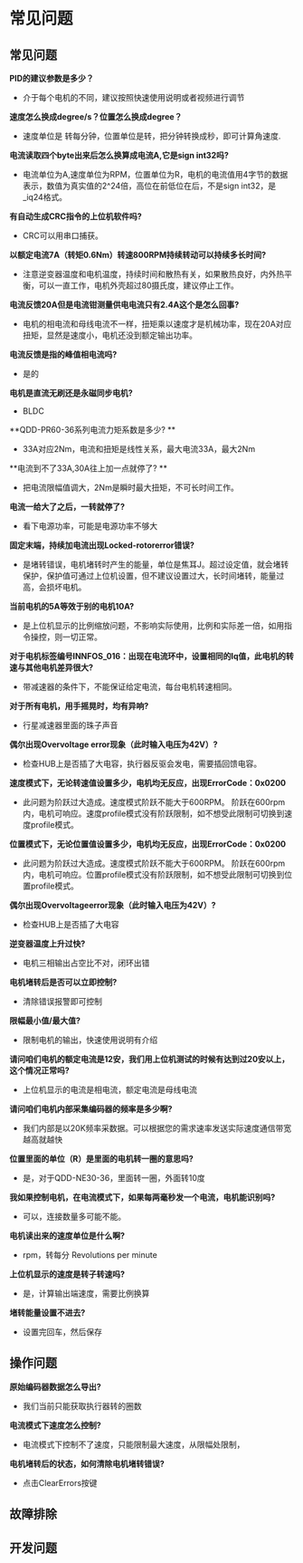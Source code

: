 常见问题
========

## 常见问题

**PID的建议参数是多少？</br>**

*   介于每个电机的不同，建议按照快速使用说明或者视频进行调节</br>

**速度怎么换成degree/s？位置怎么换成degree？**

*   速度单位是 转每分钟，位置单位是转，把分钟转换成秒，即可计算角速度.</br>

**电流读取四个byte出来后怎么换算成电流A,它是sign int32吗?**

*   电流单位为A,速度单位为RPM，位置单位为R，电机的电流值用4字节的数据表示，数值为真实值的2^24倍，高位在前低位在后，不是sign int32，是_iq24格式。</br>

**有自动生成CRC指令的上位机软件吗?**

*   CRC可以用串口捕获。</br>

**以额定电流7A（转矩0.6Nm）转速800RPM持续转动可以持续多长时间?**

*   注意逆变器温度和电机温度，持续时间和散热有关，如果散热良好，内外热平衡，可以一直工作，电机外壳超过80摄氏度，建议停止工作。</br>

**电流反馈20A但是电流钳测量供电电流只有2.4A这个是怎么回事?**

*   电机的相电流和母线电流不一样，扭矩乘以速度才是机械功率，现在20A对应扭矩，显然是速度小，电机还没到额定输出功率。</br>

**电流反馈是指的峰值相电流吗?**

*   是的</br>

**电机是直流无刷还是永磁同步电机?**

*   BLDC</br>

**QDD-PR60-36系列电流力矩系数是多少? **

*   33A对应2Nm，电流和扭矩是线性关系，最大电流33A，最大2Nm</br>

**电流到不了33A,30A往上加一点就停了? **

*   把电流限幅值调大，2Nm是瞬时最大扭矩，不可长时间工作。</br>

**电流一给大了之后，一转就停了?**

*   看下电源功率，可能是电源功率不够大</br>

**固定末端，持续加电流出现Locked-rotorerror错误?**

*   是堵转错误，电机堵转时产生的能量，单位是焦耳J。超过设定值，就会堵转保护，保护值可通过上位机设置，但不建议设置过大，长时间堵转，能量过高，会损坏电机。</br>

**当前电机的5A等效于别的电机10A?**

*   是上位机显示的比例缩放问题，不影响实际使用，比例和实际差一倍，如用指令操控，则一切正常。</br>


**对于电机标签编号INNFOS_016：出现在电流环中，设置相同的Iq值，此电机的转速与其他电机差异很大?**

*   带减速器的条件下，不能保证给定电流，每台电机转速相同。</br>

**对于所有电机，用手摇晃时，均有异响?**

*   行星减速器里面的珠子声音</br>

**偶尔出现Overvoltage error现象（此时输入电压为42V）?**

*   检查HUB上是否插了大电容，执行器反驱会发电，需要插回馈电容。</br>

**速度模式下，无论转速值设置多少，电机均无反应，出现ErrorCode：0x0200**

*   此问题为阶跃过大造成。速度模式阶跃不能大于600RPM。 阶跃在600rpm内，电机可响应。速度profile模式没有阶跃限制，如不想受此限制可切换到速度profile模式。

**位置模式下，无论位置值设置多少，电机均无反应，出现ErrorCode：0x0200**

*   此问题为阶跃过大造成。速度模式阶跃不能大于600RPM。 阶跃在600rpm内，电机可响应。位置profile模式没有阶跃限制，如不想受此限制可切换到位置profile模式。

**偶尔出现Overvoltageerror现象（此时输入电压为42V）?**

*   检查HUB上是否插了大电容</br>

**逆变器温度上升过快?**

*   电机三相输出占空比不对，闭环出错</br>

**电机堵转后是否可以立即控制?**

*   清除错误报警即可控制</br>

**限幅最小值/最大值?**

*   限制电机的输出，快速使用说明有介绍</br>

**请问咱们电机的额定电流是12安，我们用上位机测试的时候有达到过20安以上，这个情况正常吗?**

*   上位机显示的电流是相电流，额定电流是母线电流</br>

**请问咱们电机内部采集编码器的频率是多少啊?**

*   我们内部是以20K频率采数据。可以根据您的需求速率发送实际速度通信带宽越高就越快</br>

**位置里面的单位（R）是里面的电机转一圈的意思吗?**

*   是，对于QDD-NE30-36，里面转一圈，外面转10度</br>

**我如果控制电机，在电流模式下，如果每两毫秒发一个电流，电机能识别吗?**

*   可以，连接数量多可能不能。</br>

**电机读出来的速度单位是什么啊?**

*   rpm，转每分 Revolutions per minute</br>

**上位机显示的速度是转子转速吗?**

*   是，计算输出端速度，需要比例换算</br>

**堵转能量设置不进去?**

*   设置完回车，然后保存</br>

## 操作问题

**原始编码器数据怎么导出?**

*    我们当前只能获取执行器转的圈数

**电流模式下速度怎么控制?**

*   电流模式下控制不了速度，只能限制最大速度，从限幅处限制，

**电机堵转后的状态，如何清除电机堵转错误?**

*   点击ClearErrors按键

## 故障排除

## 开发问题
